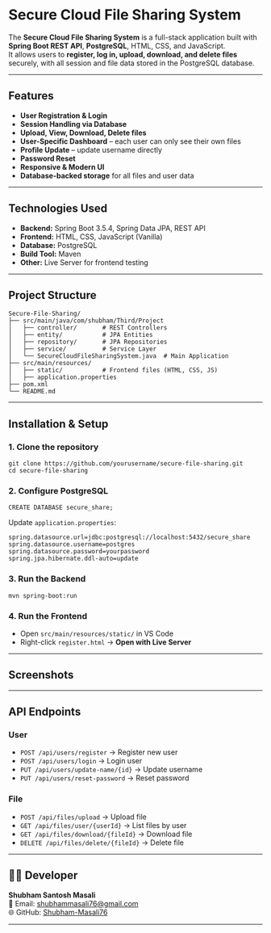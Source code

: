 # Secure Cloud File Sharing System

The **Secure Cloud File Sharing System** is a full-stack application built with **Spring Boot REST API**, **PostgreSQL**, HTML, CSS, and JavaScript.  
It allows users to **register, log in, upload, download, and delete files** securely, with all session and file data stored in the PostgreSQL database.

---

## Features

- **User Registration & Login**
- **Session Handling via Database**
- **Upload, View, Download, Delete files**
- **User-Specific Dashboard** – each user can only see their own files
- **Profile Update** – update username directly
- **Password Reset**
- **Responsive & Modern UI**
- **Database-backed storage** for all files and user data

---

## Technologies Used

- **Backend:** Spring Boot 3.5.4, Spring Data JPA, REST API
- **Frontend:** HTML, CSS, JavaScript (Vanilla)
- **Database:** PostgreSQL
- **Build Tool:** Maven
- **Other:** Live Server for frontend testing

---

## Project Structure

```
Secure-File-Sharing/
├── src/main/java/com/shubham/Third/Project
│   ├── controller/       # REST Controllers
│   ├── entity/           # JPA Entities
│   ├── repository/       # JPA Repositories
│   ├── service/          # Service Layer
│   └── SecureCloudFileSharingSystem.java  # Main Application
├── src/main/resources/
│   ├── static/           # Frontend files (HTML, CSS, JS)
│   ├── application.properties
├── pom.xml
└── README.md
```

---

## Installation & Setup

### **1. Clone the repository**

```
git clone https://github.com/yourusername/secure-file-sharing.git
cd secure-file-sharing
```

### **2. Configure PostgreSQL**

```
CREATE DATABASE secure_share;
```

Update `application.properties`:

```
spring.datasource.url=jdbc:postgresql://localhost:5432/secure_share
spring.datasource.username=postgres
spring.datasource.password=yourpassword
spring.jpa.hibernate.ddl-auto=update
```

### **3. Run the Backend**

```
mvn spring-boot:run
```

### **4. Run the Frontend**

- Open `src/main/resources/static/` in VS Code
- Right-click `register.html` → **Open with Live Server**

---

## Screenshots

---

## API Endpoints

### **User**

- `POST /api/users/register` → Register new user
- `POST /api/users/login` → Login user
- `PUT /api/users/update-name/{id}` → Update username
- `PUT /api/users/reset-password` → Reset password

### **File**

- `POST /api/files/upload` → Upload file
- `GET /api/files/user/{userId}` → List files by user
- `GET /api/files/download/{fileId}` → Download file
- `DELETE /api/files/delete/{fileId}` → Delete file

---

## 👨‍💻 Developer

**Shubham Santosh Masali**  
📧 Email: shubhammasali76@gmail.com  
🌐 GitHub: [Shubham-Masali76](https://github.com/Shubham-Masali76)

---
